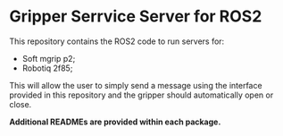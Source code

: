 # Gripper Serrvice Server for ROS2

This repository contains the ROS2 code to run servers for:

- Soft mgrip p2;
- Robotiq 2f85;

This will allow the user to simply send a message using the interface provided in this repository and the gripper should automatically open or close. 

**Additional READMEs are provided within each package.**
